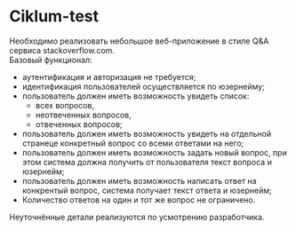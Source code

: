 # Ciklum-test
Необходимо реализовать небольшое веб-приложение в стиле Q&A сервиса
stackoverflow.com.</br>
Базовый функционал:
<ul>
  <li>аутентификация и авторизация не требуется;</li>
  <li>идентификация пользователей осуществляется по юзернейму;</li>
  <li>пользователь должен иметь возможность увидеть список:
    <ul> 
      <li>всех вопросов,</li>
      <li>неотвеченных вопросов,</li>
      <li>отвеченных вопросов;</li>
    </ul></li>
  <li>пользователь должен иметь возможность увидеть на отдельной странеце
  конкретный вопрос со всеми ответами на него;</li>
  <li>пользователь должен иметь возможность задать новый вопрос, при этом
  система должна получить от пользователя текст вопроса и юзернейм;</li>
  <li>пользователь должен иметь возможность написать ответ на конкрентый
  вопрос, система получает текст ответа и юзернейм;</li>
  <li>Количество ответов на один и тот же вопрос не ограничено.</li>
</ul>
Неуточнённые детали реализуются по усмотрению разработчика.
